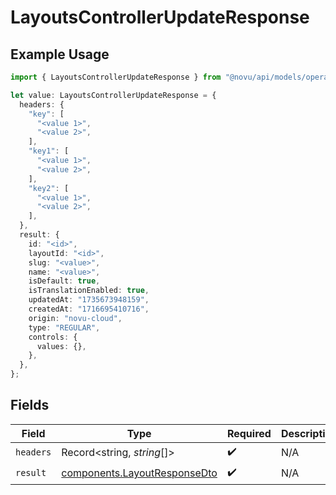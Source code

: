 # LayoutsControllerUpdateResponse

## Example Usage

```typescript
import { LayoutsControllerUpdateResponse } from "@novu/api/models/operations";

let value: LayoutsControllerUpdateResponse = {
  headers: {
    "key": [
      "<value 1>",
      "<value 2>",
    ],
    "key1": [
      "<value 1>",
      "<value 2>",
    ],
    "key2": [
      "<value 1>",
      "<value 2>",
    ],
  },
  result: {
    id: "<id>",
    layoutId: "<id>",
    slug: "<value>",
    name: "<value>",
    isDefault: true,
    isTranslationEnabled: true,
    updatedAt: "1735673948159",
    createdAt: "1716695410716",
    origin: "novu-cloud",
    type: "REGULAR",
    controls: {
      values: {},
    },
  },
};
```

## Fields

| Field                                                                        | Type                                                                         | Required                                                                     | Description                                                                  |
| ---------------------------------------------------------------------------- | ---------------------------------------------------------------------------- | ---------------------------------------------------------------------------- | ---------------------------------------------------------------------------- |
| `headers`                                                                    | Record<string, *string*[]>                                                   | :heavy_check_mark:                                                           | N/A                                                                          |
| `result`                                                                     | [components.LayoutResponseDto](../../models/components/layoutresponsedto.md) | :heavy_check_mark:                                                           | N/A                                                                          |